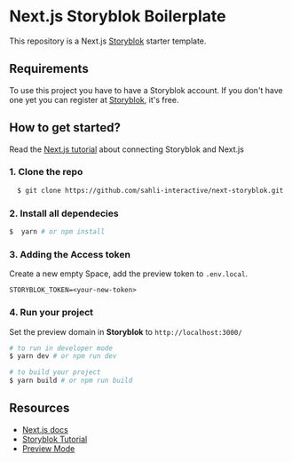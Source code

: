 # Next.js Storyblok Boilerplate

This repository is a Next.js [Storyblok](https://www.storyblok.com) starter template.

## Requirements

To use this project you have to have a Storyblok account. If you don't have one yet you can register at [Storyblok](https://www.storyblok.com), it's free.

## How to get started?

Read the [Next.js tutorial](https://www.storyblok.com/tp/add-a-headless-cms-to-next-js-in-5-minutes) about connecting Storyblok and Next.js

### 1. Clone the repo

```sh
  $ git clone https://github.com/sahli-interactive/next-storyblok.git
```

### 2. Install all dependecies 
```sh
$  yarn # or npm install
```

### 3. Adding the Access token
Create a new empty Space, add the preview token to ```.env.local```.

```
STORYBLOK_TOKEN=<your-new-token>
```

### 4. Run your project
Set the preview domain in <strong>Storyblok</strong> to `http://localhost:3000/`

```sh
# to run in developer mode
$ yarn dev # or npm run dev
```

```sh
# to build your project
$ yarn build # or npm run build
```



## Resources

- [Next.js docs](https://nextjs.org/docs/#setup)
- [Storyblok Tutorial](https://www.storyblok.com/tp/add-a-headless-cms-to-next-js-in-5-minutes)
- [Preview Mode](https://nextjs.org/docs/advanced-features/preview-mode)


